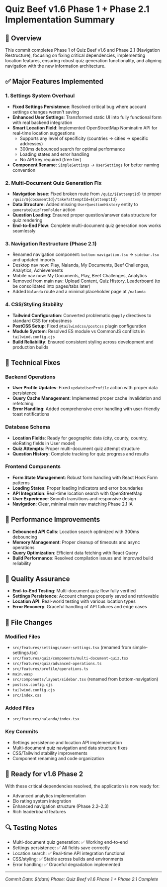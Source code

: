 # Quiz Beef v1.6 Phase 1 + Phase 2.1 Implementation Summary

## 🎯 Overview
This commit completes Phase 1 of Quiz Beef v1.6 and Phase 2.1 (Navigation Restructure), focusing on fixing critical dependencies, implementing location features, ensuring robust quiz generation functionality, and aligning navigation with the new information architecture.

## ✅ Major Features Implemented

### 1. Settings System Overhaul
- **Fixed Settings Persistence**: Resolved critical bug where account settings changes weren't saving
- **Enhanced User Settings**: Transformed static UI into fully functional form with real backend integration
- **Smart Location Field**: Implemented OpenStreetMap Nominatim API for real-time location suggestions
  - Supports any level of specificity (countries → cities → specific addresses)
  - 300ms debounced search for optimal performance
  - Loading states and error handling
  - No API key required (free tier)
- **Component Rename**: `SimpleSettings` → `UserSettings` for better naming convention

### 2. Multi-Document Quiz Generation Fix
- **Navigation Issue**: Fixed broken route from `/quiz/${attemptId}` to proper `/quiz/${documentId}/take?attemptId=${attemptId}`
- **Data Structure**: Added missing `UserQuestionHistory` entity to `generateQuizFromFolder` action
- **Question Loading**: Ensured proper question/answer data structure for quiz rendering
- **End-to-End Flow**: Complete multi-document quiz generation now works seamlessly

### 3. Navigation Restructure (Phase 2.1)
- Renamed navigation component: `bottom-navigation.tsx` → `sidebar.tsx` and updated imports
- Desktop nav now: Play, Nalanda, My Documents, Beef Challenges, Analytics, Achievements
- Mobile nav now: My Documents, Play, Beef Challenges, Analytics
- Removed from main nav: Upload Content, Quiz History, Leaderboard (to be consolidated into pages/tabs later)
- Added `Nalanda` route and a minimal placeholder page at `/nalanda`

### 4. CSS/Styling Stability
- **Tailwind Configuration**: Converted problematic `@apply` directives to standard CSS for robustness
- **PostCSS Setup**: Fixed `@tailwindcss/postcss` plugin configuration
- **Module System**: Resolved ES module vs CommonJS conflicts in `tailwind.config.cjs`
- **Build Reliability**: Ensured consistent styling across development and production builds

## 🔧 Technical Fixes

### Backend Operations
- **User Profile Updates**: Fixed `updateUserProfile` action with proper data persistence
- **Query Cache Management**: Implemented proper cache invalidation and refetching
- **Error Handling**: Added comprehensive error handling with user-friendly toast notifications

### Database Schema
- **Location Fields**: Ready for geographic data (city, county, country, eloRating fields in User model)
- **Quiz Attempts**: Proper multi-document quiz attempt structure
- **Question History**: Complete tracking for quiz progress and results

### Frontend Components
- **Form State Management**: Robust form handling with React Hook Form patterns
- **Loading States**: Proper loading indicators and error boundaries
- **API Integration**: Real-time location search with OpenStreetMap
- **User Experience**: Smooth transitions and responsive design
- **Navigation**: Clear, minimal main nav matching Phase 2.1 IA

## 🚀 Performance Improvements
- **Debounced API Calls**: Location search optimized with 300ms debouncing
- **Memory Management**: Proper cleanup of timeouts and async operations
- **Query Optimization**: Efficient data fetching with React Query
- **Build Performance**: Resolved compilation issues and improved build reliability

## 🧪 Quality Assurance
- **End-to-End Testing**: Multi-document quiz flow fully verified
- **Settings Persistence**: Account changes properly saved and retrievable
- **Location API**: Real-world testing with various location types
- **Error Recovery**: Graceful handling of API failures and edge cases

## 📁 File Changes
### Modified Files
- `src/features/settings/user-settings.tsx` (renamed from simple-settings.tsx)
- `src/features/quiz/components/multi-document-quiz.tsx`
- `src/features/quiz/advanced-operations.ts`
- `src/features/profile/operations.ts`
- `main.wasp`
- `src/components/layout/sidebar.tsx` (renamed from bottom-navigation)
- `postcss.config.cjs`
- `tailwind.config.cjs`
- `src/index.css`
### Added Files
- `src/features/nalanda/index.tsx`

### Key Commits
- Settings persistence and location API implementation
- Multi-document quiz navigation and data structure fixes
- CSS/Tailwind stability improvements
- Component renaming and code organization

## 🎯 Ready for v1.6 Phase 2
With these critical dependencies resolved, the application is now ready for:
- Advanced analytics implementation
- Elo rating system integration
- Enhanced navigation structure (Phase 2.2–2.3)
- Rich leaderboard features

## 🔍 Testing Notes
- Multi-document quiz generation: ✅ Working end-to-end
- Settings persistence: ✅ All fields save correctly
- Location search: ✅ Real-time API integration functional
- CSS/styling: ✅ Stable across builds and environments
- Error handling: ✅ Graceful degradation implemented

---
*Commit Date: $(date)*
*Phase: Quiz Beef v1.6 Phase 1 + Phase 2.1 Complete*